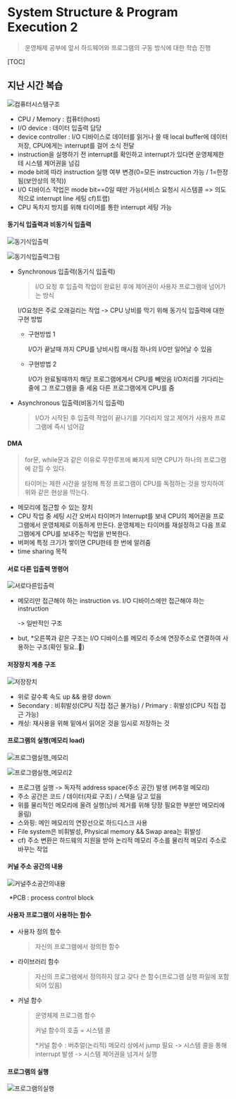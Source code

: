 # System Structure & Program Execution 2

> 운영체제 공부에 앞서 하드웨어와 프로그램의 구동 방식에 대한 학습 진행

[TOC]

## 지난 시간 복습

![컴퓨터시스템구조](assets\컴퓨터시스템구조.png)

- CPU / Memory : 컴퓨터(host)
- I/O device : 데이터 입출력 담당
- device controller : I/O 디바이스로 데이터를 읽거나 쓸 때 local buffer에 데이터 저장, CPU에게는 interrupt를 걸어 소식 전달
- instruction을 실행하기 전 interrupt를 확인하고 interrupt가 있다면 운영체제한테 시스템 제어권을 넘김
- mode bit에 따라 instruction 실행 여부 변경(0=모든 instrcuction 가능 / 1=한정됨(보안상의 목적))
- I/O 디바이스 작업은 mode bit==0일 때만 가능(서비스 요청시 시스템콜 => 의도적으로 interrupt line 세팅 cf)트랩)
- CPU 독차지 방지를 위해 타이머를 통한 interrupt 세팅 가능



#### 동기식 입출력과 비동기식 입출력

![동기식입출력](assets\동기식입출력.png)

![동기식입출력그림](assets\동기식입출력그림.png)

- Synchronous 입출력(동기식 입출력)

  > I/O 요청 후 입출력 작업이 완료된 후에 제어권이 사용자 프로그램에 넘어가는 방식

  I/O요청은 주로 오래걸리는 작업 -> CPU 낭비를 막기 위해 동기식 입출력에 대한 구현 방법

  - 구현방법 1

    I/O가 끝날때 까지 CPU를 낭비시킴
    매시점 하나의 I/O만 일어날 수 있음

  - 구현방법 2

    I/O가 완료될때까지 해당 프로그램에게서 CPU를 빼앗음
    I/O처리를 기다리는 줄에 그 프로그램을 줄 세움
    다른 프로그램에게 CPU를 줌

- Asynchronous 입출력(비동기식 입출력)

  > I/O가 시작된 후 입출력 작업이 끝나기를 기다리지 않고 제어가 사용자 프로그램에 즉시 넘어감

  

#### DMA

> for문, while문과 같은 이유로 무한루프에 빠지게 되면 CPU가 하나의 프로그램에 갇힐 수 있다.
>
> 타이머는 제한 시간을 설정해 특정 프로그램이 CPU를 독점하는 것을 방지하여 위와 같은 현상을 막는다.

- 메모리에 접근할 수 있는 장치
- CPU 작업 중 세팅 시간 오버시 타이머가 Interrupt를 보내 CPU의 제어권을 프로그램에서 운영체제로 이동하게 만든다. 운영체제는 타이머를 재설정하고 다음 프로그램에게 CPU를 보내주는 작업을 반복한다.
- 버퍼에 특정 크기가 쌓이면 CPU한테 한 번에 알려줌
- time sharing 목적



#### 서로 다른 입출력 명령어

![서로다른입출력](assets\서로다른입출력.png)

- 메모리만 접근해야 하는 instruction vs. I/O 디바이스에만 접근해야 하는 instruction

  -> 일반적인 구조

- but, *오른쪽과 같은 구조는 I/O 디바이스를 메모리 주소에 연장주소로 연결하여 사용하는 구조(확인 필요..🚫)



#### 저장장치 계층 구조

![저장장치](assets\저장장치.png)

- 위로 갈수록 속도 up && 용량 down
- Secondary : 비휘발성(CPU 직접 접근 불가능) / Primary : 휘발성(CPU 직접 접근 가능)
- 캐싱: 재사용을 위해 밑에서 읽어온 것을 임시로 저장하는 것



#### 프로그램의 실행(메모리 load)

![프로그램실행_메모리](assets\프로그램실행_메모리.png)

![프로그램실행_메모리2](assets\프로그램실행_메모리2.png)

- 프로그램 실행 -> 독자적 address space(주소 공간) 발생 (버추얼 메모리)
- 주소 공간은 코드 / 데이터(자료 구조) / 스택을 담고 있음
- 위를 물리적인 메모리에 올려 실행(낭비 제거를 위해 당장 필요한 부분만 메모리에 올림)
- 스와핑: 메인 메모리의 연장선으로 하드디스크 사용
- File system은 비휘발성, Physical memory && Swap area는 휘발성
- cf) 주소 변환은 하드웨의 지원을 받아 논리적 메모리 주소를 물리적 메모리 주소로 바꾸는 작업



#### 커널 주소 공간의 내용

![커널주소공간의내용](assets\커널주소공간의내용.png)

​			*PCB : process control block



#### 사용자 프로그램이 사용하는 함수

- 사용자 정의 함수

  > 자신의 프로그램에서 정의한 함수

- 라이브러리 함수

  > 자신의 프로그램에서 정의하지 않고 갖다 쓴 함수(프로그램 실행 파일에 포함되어 있음)

- 커널 함수

  > 운영체제 프로그램 함수
  >
  > 커널 함수의 호출 = 시스템 콜
  >
  > *커널 함수 : 버추얼(논리적) 메모리 상에서 jump 필요 -> 시스템 콜을 통해 interrupt 발생 -> 시스템 제어권을 넘겨서 실행



#### 프로그램의 실행

![프로그램의실행](assets\프로그램의실행.png)

